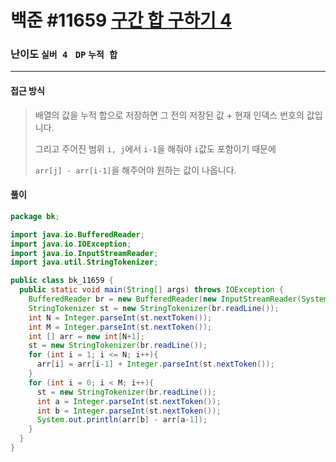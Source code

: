 # 백준 #11659 [구간 합 구하기 4](https://www.acmicpc.net/problem/11659)

### 난이도 `실버 4 `  `DP` `누적 합`

---

#### 접근 방식

> 배열의 값을 누적 합으로 저장하면 그 전의 저장된 값 + 현재 인덱스 번호의 값입니다.
>
> 그리고 주어진 범위 `i, j`에서 `i-1`을 해줘야 `i`값도 포함이기 때문에
>
> `arr[j] - arr[i-1]`을 해주어야 원하는 값이 나옵니다.

#### 풀이

```java
package bk;

import java.io.BufferedReader;
import java.io.IOException;
import java.io.InputStreamReader;
import java.util.StringTokenizer;

public class bk_11659 {
  public static void main(String[] args) throws IOException {
    BufferedReader br = new BufferedReader(new InputStreamReader(System.in));
    StringTokenizer st = new StringTokenizer(br.readLine());
    int N = Integer.parseInt(st.nextToken());
    int M = Integer.parseInt(st.nextToken());
    int [] arr = new int[N+1];
    st = new StringTokenizer(br.readLine());
    for (int i = 1; i <= N; i++){
      arr[i] = arr[i-1] + Integer.parseInt(st.nextToken());
    }
    for (int i = 0; i < M; i++){
      st = new StringTokenizer(br.readLine());
      int a = Integer.parseInt(st.nextToken());
      int b = Integer.parseInt(st.nextToken());
      System.out.println(arr[b] - arr[a-1]);
    }
  }
}
```

